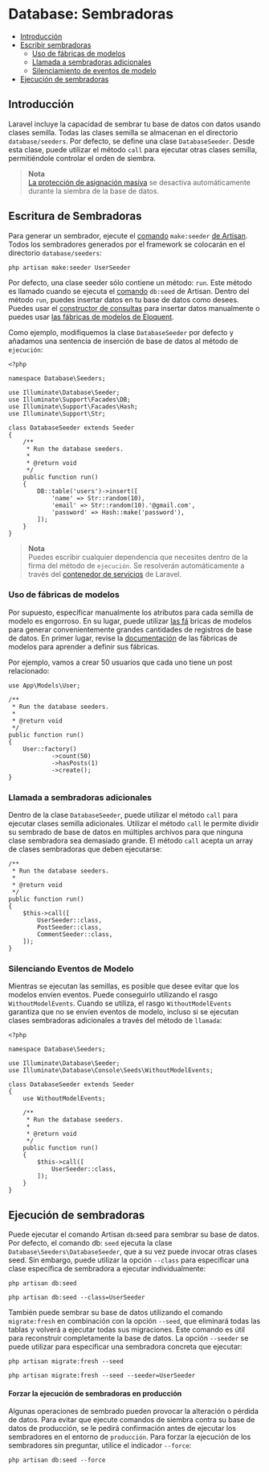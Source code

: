 # Database: Sembradoras

- [Introducción](#introduction)
- [Escribir sembradoras](#writing-seeders)
  - [Uso de fábricas de modelos](#using-model-factories)
  - [Llamada a sembradoras adicionales](#calling-additional-seeders)
  - [Silenciamiento de eventos de modelo](#muting-model-events)
- [Ejecución de sembradoras](#running-seeders)

[]()

## Introducción

Laravel incluye la capacidad de sembrar tu base de datos con datos usando clases semilla. Todas las clases semilla se almacenan en el directorio `database/seeders`. Por defecto, se define una clase `DatabaseSeeder`. Desde esta clase, puede utilizar el método `call` para ejecutar otras clases semilla, permitiéndole controlar el orden de siembra.

> **Nota**  
> [La protección de asignación masiva](/docs/%7B%7Bversion%7D%7D/eloquent#mass-assignment) se desactiva automáticamente durante la siembra de la base de datos.

[]()

## Escritura de Sembradoras

Para generar un sembrador, ejecute el [comando](/docs/%7B%7Bversion%7D%7D/artisan) `make:seeder` [de Artisan](/docs/%7B%7Bversion%7D%7D/artisan). Todos los sembradores generados por el framework se colocarán en el directorio `database/seeders`:

```shell
php artisan make:seeder UserSeeder
```

Por defecto, una clase seeder sólo contiene un método: `run`. Este método es llamado cuando se ejecuta el [comando](/docs/%7B%7Bversion%7D%7D/artisan) `db:seed` de Artisan. Dentro del método `run`, puedes insertar datos en tu base de datos como desees. Puedes usar el [constructor de consultas](/docs/%7B%7Bversion%7D%7D/queries) para insertar datos manualmente o puedes usar [las fábricas de modelos de Eloquent](/docs/%7B%7Bversion%7D%7D/eloquent-factories).

Como ejemplo, modifiquemos la clase `DatabaseSeeder` por defecto y añadamos una sentencia de inserción de base de datos al método de `ejecución`:

    <?php

    namespace Database\Seeders;

    use Illuminate\Database\Seeder;
    use Illuminate\Support\Facades\DB;
    use Illuminate\Support\Facades\Hash;
    use Illuminate\Support\Str;

    class DatabaseSeeder extends Seeder
    {
        /**
         * Run the database seeders.
         *
         * @return void
         */
        public function run()
        {
            DB::table('users')->insert([
                'name' => Str::random(10),
                'email' => Str::random(10).'@gmail.com',
                'password' => Hash::make('password'),
            ]);
        }
    }

> **Nota**  
> Puedes escribir cualquier dependencia que necesites dentro de la firma del método de `ejecución`. Se resolverán automáticamente a través del [contenedor de servicios](/docs/%7B%7Bversion%7D%7D/container) de Laravel.

[]()

### Uso de fábricas de modelos

Por supuesto, especificar manualmente los atributos para cada semilla de modelo es engorroso. En su lugar, puede utilizar [las fá](/docs/%7B%7Bversion%7D%7D/eloquent-factories) bricas de modelos para generar convenientemente grandes cantidades de registros de base de datos. En primer lugar, revise la [documentación](/docs/%7B%7Bversion%7D%7D/eloquent-factories) de las fábricas de modelos para aprender a definir sus fábricas.

Por ejemplo, vamos a crear 50 usuarios que cada uno tiene un post relacionado:

    use App\Models\User;

    /**
     * Run the database seeders.
     *
     * @return void
     */
    public function run()
    {
        User::factory()
                ->count(50)
                ->hasPosts(1)
                ->create();
    }

[]()

### Llamada a sembradoras adicionales

Dentro de la clase `DatabaseSeeder`, puede utilizar el método `call` para ejecutar clases semilla adicionales. Utilizar el método `call` le permite dividir su sembrado de base de datos en múltiples archivos para que ninguna clase sembradora sea demasiado grande. El método `call` acepta un array de clases sembradoras que deben ejecutarse:

    /**
     * Run the database seeders.
     *
     * @return void
     */
    public function run()
    {
        $this->call([
            UserSeeder::class,
            PostSeeder::class,
            CommentSeeder::class,
        ]);
    }

[]()

### Silenciando Eventos de Modelo

Mientras se ejecutan las semillas, es posible que desee evitar que los modelos envíen eventos. Puede conseguirlo utilizando el rasgo `WithoutModelEvents`. Cuando se utiliza, el rasgo `WithoutModelEvents` garantiza que no se envíen eventos de modelo, incluso si se ejecutan clases sembradoras adicionales a través del método de `llamada`:

    <?php

    namespace Database\Seeders;

    use Illuminate\Database\Seeder;
    use Illuminate\Database\Console\Seeds\WithoutModelEvents;

    class DatabaseSeeder extends Seeder
    {
        use WithoutModelEvents;

        /**
         * Run the database seeders.
         *
         * @return void
         */
        public function run()
        {
            $this->call([
                UserSeeder::class,
            ]);
        }
    }

[]()

## Ejecución de sembradoras

Puede ejecutar el comando Artisan `db`:seed para sembrar su base de datos. Por defecto, el comando db: `seed` ejecuta la clase `Database\Seeders\DatabaseSeeder`, que a su vez puede invocar otras clases seed. Sin embargo, puede utilizar la opción `--class` para especificar una clase específica de sembradora a ejecutar individualmente:

```shell
php artisan db:seed

php artisan db:seed --class=UserSeeder
```

También puede sembrar su base de datos utilizando el comando `migrate:fresh` en combinación con la opción `--seed`, que eliminará todas las tablas y volverá a ejecutar todas sus migraciones. Este comando es útil para reconstruir completamente la base de datos. La opción `--seeder` se puede utilizar para especificar una sembradora concreta que ejecutar:

```shell
php artisan migrate:fresh --seed

php artisan migrate:fresh --seed --seeder=UserSeeder 
```

[]()

#### Forzar la ejecución de sembradoras en producción

Algunas operaciones de sembrado pueden provocar la alteración o pérdida de datos. Para evitar que ejecute comandos de siembra contra su base de datos de producción, se le pedirá confirmación antes de ejecutar los sembradores en el entorno de `producción`. Para forzar la ejecución de los sembradores sin preguntar, utilice el indicador `--force`:

```shell
php artisan db:seed --force
```
